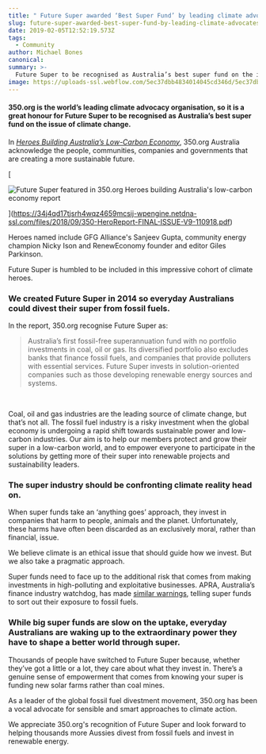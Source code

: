 ```yaml
---
title: " Future Super awarded ‘Best Super Fund’ by leading climate advocates"
slug: future-super-awarded-best-super-fund-by-leading-climate-advocates
date: 2019-02-05T12:52:19.573Z
tags: 
  - Community
author: Michael Bones
canonical: 
summary: >-
  Future Super to be recognised as Australia’s best super fund on the issue of climate change by 350.org, the world’s leading climate advocacy organisation.
image: https://uploads-ssl.webflow.com/5ec37dbb4834014045cd346d/5ec37dbc48340172d5cd3e33_Future%20Super%20awarded%20%E2%80%98Best%20Super%20Fund%E2%80%99%20by%20leading%20climate%20advocates.png
---
```


#### 350.org is the world’s leading climate advocacy organisation, so it is a great honour for Future Super to be recognised as Australia’s best super fund on the issue of climate change.

In [_Heroes Building Australia’s Low-Carbon Economy_](https://350.org.au/heroes-building-australias-low-carbon-economy/), 350.org Australia acknowledge the people, communities, companies and governments that are creating a more sustainable future.

[

![Future Super featured in 350.org Heroes building Australia's low-carbon economy report](https://uploads-ssl.webflow.com/5ec37dbb4834014045cd346d/5ec37dbc4834019bcfcd3bd2_350report.jpg)

](https://34j4qd17tjsrh4wqz4659mcsij-wpengine.netdna-ssl.com/files/2018/09/350-HeroReport-FINAL-ISSUE-V9-110918.pdf)

Heroes named include GFG Alliance's Sanjeev Gupta, community energy champion Nicky Ison and RenewEconomy founder and editor Giles Parkinson.

Future Super is humbled to be included in this impressive cohort of climate heroes.

### We created Future Super in 2014 so everyday Australians could divest their super from fossil fuels.

In the report, 350.org recognise Future Super as:

> Australia’s first fossil-free superannuation fund with no portfolio investments in coal, oil or gas. Its diversified portfolio also excludes banks that finance fossil fuels, and companies that provide polluters with essential services. Future Super invests in solution-oriented companies such as those developing renewable energy sources and systems.

‍

Coal, oil and gas industries are the leading source of climate change, but that’s not all. The fossil fuel industry is a risky investment when the global economy is undergoing a rapid shift towards sustainable power and low-carbon industries. Our aim is to help our members protect and grow their super in a low-carbon world, and to empower everyone to participate in the solutions by getting more of their super into renewable projects and sustainability leaders.

### The super industry should be confronting climate reality head on.

When super funds take an ‘anything goes’ approach, they invest in companies that harm to people, animals and the planet. Unfortunately, these harms have often been discarded as an exclusively moral, rather than financial, issue.

We believe climate is an ethical issue that should guide how we invest. But we also take a pragmatic approach.

Super funds need to face up to the additional risk that comes from making investments in high-polluting and exploitative businesses. APRA, Australia’s finance industry watchdog, has made [similar warnings](https://www.smh.com.au/business/banking-and-finance/asic-warns-on-climate-risk-as-heat-turns-on-directors-20180618-p4zm7j.html), telling super funds to sort out their exposure to fossil fuels.

### While big super funds are slow on the uptake, everyday Australians are waking up to the extraordinary power they have to shape a better world through super.

Thousands of people have switched to Future Super because, whether they’ve got a little or a lot, they care about what they invest in. There’s a genuine sense of empowerment that comes from knowing your super is funding new solar farms rather than coal mines.

As a leader of the global fossil fuel divestment movement, 350.org has been a vocal advocate for sensible and smart approaches to climate action.

We appreciate 350.org's recognition of Future Super and look forward to helping thousands more Aussies divest from fossil fuels and invest in renewable energy.

